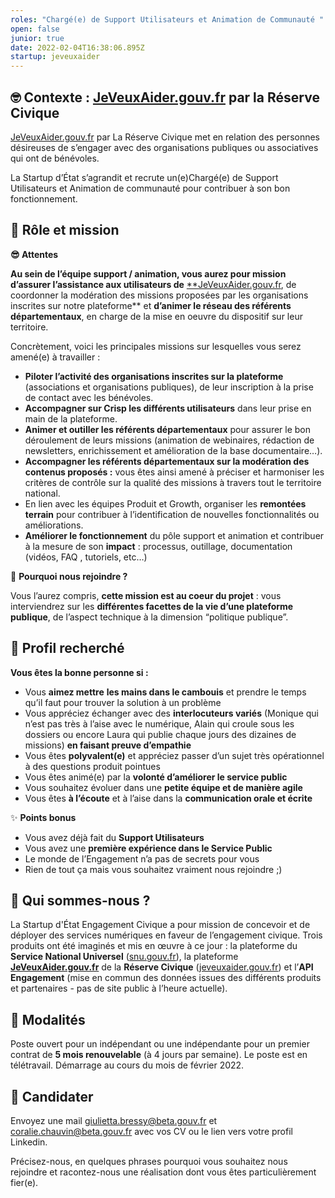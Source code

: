 ```yaml
---
roles: "Chargé(e) de Support Utilisateurs et Animation de Communauté "
open: false
junior: true
date: 2022-02-04T16:38:06.895Z
startup: jeveuxaider
---
```

## 🤓 Contexte : [JeVeuxAider.gouv.fr](http://JeVeuxAider.gouv.fr) par la Réserve Civique

[JeVeuxAider.gouv.fr](http://JeVeuxAider.gouv.fr) par La Réserve Civique met en relation des personnes désireuses de s’engager avec des organisations publiques ou associatives qui ont de bénévoles.

La Startup d’État s’agrandit et recrute un(e)Chargé(e) de Support Utilisateurs et Animation de communauté pour contribuer à son bon fonctionnement.

## 🎯 Rôle et mission

**😎 Attentes**

**Au sein de l’équipe support / animation, vous aurez pour mission d’assurer l’assistance aux utilisateurs de** [\*\*JeVeuxAider.gouv.fr](http://JeVeuxAider.gouv.fr), de coordonner la modération des missions proposées par les organisations inscrites sur notre plateforme\*\* et **d’animer le réseau des référents départementaux**, en charge de la mise en oeuvre du dispositif sur leur territoire.

Concrètement, voici les principales missions sur lesquelles vous serez amené(e) à travailler :

* **Piloter l’activité des organisations inscrites sur la plateforme** (associations et organisations publiques), de leur inscription à la prise de contact avec les bénévoles.
* **Accompagner sur Crisp les différents utilisateurs** dans leur prise en main de la plateforme.
* **Animer et outiller les référents départementaux** pour assurer le bon déroulement de leurs missions (animation de webinaires, rédaction de newsletters, enrichissement et amélioration de la base documentaire…).
* **Accompagner les référents départementaux sur la modération des contenus proposés :** vous êtes ainsi amené à préciser et harmoniser les critères de contrôle sur la qualité des missions à travers tout le territoire national.
* En lien avec les équipes Produit et Growth, organiser les **remontées terrain** pour contribuer à l’identification de nouvelles fonctionnalités ou améliorations.
* **Améliorer le fonctionnement** du pôle support et animation et contribuer à la mesure de son **impact** : processus, outillage, documentation (vidéos, FAQ , tutoriels, etc…)

🍻 **Pourquoi nous rejoindre ?**

Vous l’aurez compris, **cette mission est au coeur du projet** : vous interviendrez sur les **différentes facettes de la vie d’une plateforme publique**, de l’aspect technique à la dimension “politique publique”.

## 🔎 Profil recherché

**Vous êtes la bonne personne si :**

* Vous **aimez mettre** **les mains dans le cambouis** et prendre le temps qu’il faut pour trouver la solution à un problème
* Vous appréciez échanger avec des **interlocuteurs variés** (Monique qui n’est pas très à l’aise avec le numérique, Alain qui croule sous les dossiers ou encore Laura qui publie chaque jours des dizaines de missions) **en faisant preuve d’empathie**
* Vous êtes **polyvalent(e)** et appréciez passer d’un sujet très opérationnel à des questions produit pointues
* Vous êtes animé(e) par la **volonté d’améliorer le service public**
* Vous souhaitez évoluer dans une **petite équipe et de manière agile**
* Vous êtes **à l’écoute** et à l’aise dans la **communication orale et écrite**

✨ **Points bonus**

* Vous avez déjà fait du **Support Utilisateurs**
* Vous avez une **première expérience dans le Service Public**
* Le monde de l’Engagement n’a pas de secrets pour vous
* Rien de tout ça mais vous souhaitez vraiment nous rejoindre ;)

## 👋 Qui sommes-nous ?

La Startup d'État Engagement Civique a pour mission de concevoir et de déployer des services numériques en faveur de l’engagement civique. Trois produits ont été imaginés et mis en œuvre à ce jour : la plateforme du **Service National Universel** ([snu.gouv.fr](https://www.snu.gouv.fr/)), la plateforme **[JeVeuxAider.gouv.fr](http://JeVeuxAider.gouv.fr)** de la **Réserve Civique** ([jeveuxaider.gouv.fr](https://jeveuxaider.gouv.fr/)) et l’**API Engagement** (mise en commun des données issues des différents produits et partenaires - pas de site public à l’heure actuelle).

## 📝 Modalités

Poste ouvert pour un indépendant ou une indépendante pour un premier contrat de **5 mois renouvelable** (à 4 jours par semaine). Le poste est en télétravail. Démarrage au cours du mois de février 2022.

## 🚀 Candidater

Envoyez une mail [giulietta.bressy@beta.gouv.fr](mailto:giulietta.bressy@beta.gouv.fr) et [coralie.chauvin@beta.gouv.fr](mailto:coralie.chauvin@beta.gouv.fr) avec vos CV ou le lien vers votre profil Linkedin.

Précisez-nous, en quelques phrases pourquoi vous souhaitez nous rejoindre et racontez-nous une réalisation dont vous êtes particulièrement fier(e).
